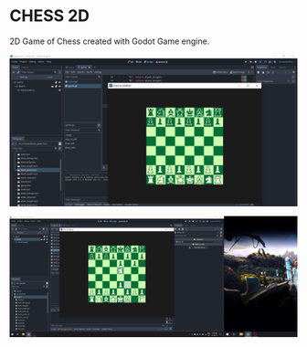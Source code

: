# CHESS 2D

2D Game of Chess created with Godot Game engine.

![Initial Design](/Screenshots/initial-design.PNG?raw=true "Early Demo")

![Position History](/Screenshots/positional-movements.PNG?raw=true "Early Demo")
